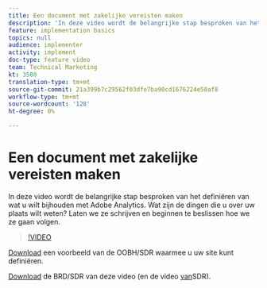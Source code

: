 ```yaml
---
title: Een document met zakelijke vereisten maken
description: 'In deze video wordt de belangrijke stap besproken van het definiëren van wat u wilt bijhouden met Adobe Analytics. Wat zijn de dingen die u over uw plaats wilt weten? Laten we ze schrijven en beginnen te beslissen hoe we ze gaan volgen. '
feature: implementation basics
topics: null
audience: implementer
activity: implement
doc-type: feature video
team: Technical Marketing
kt: 3580
translation-type: tm+mt
source-git-commit: 21a399b7c29562f03dfe7ba90cd1676224e50af8
workflow-type: tm+mt
source-wordcount: '128'
ht-degree: 0%

---
```



# Een document met zakelijke vereisten maken

In deze video wordt de belangrijke stap besproken van het definiëren van wat u wilt bijhouden met Adobe Analytics. Wat zijn de dingen die u over uw plaats wilt weten? Laten we ze schrijven en beginnen te beslissen hoe we ze gaan volgen.

>[!VIDEO](https://video.tv.adobe.com/v/28758/?quality=12)

[Download](https://analytics.enablementadobe.com/files/brd-sdr-sample-template.xlsx) een voorbeeld van de OOBH/SDR waarmee u uw site kunt definiëren.

[Download](https://analytics.enablementadobe.com/files/geometrixx-clothiers-brd-sdr.xlsx) de BRD/SDR van deze video (en de video [van](creating-and-maintaining-an-sdr.md)SDR).
